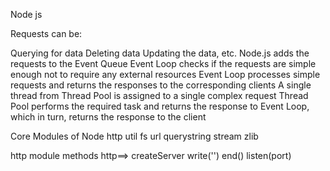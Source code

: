 Node js

Requests can be:

Querying for data
Deleting data 
Updating the data, etc.
    Node.js adds the requests to the Event Queue
    Event Loop checks if the requests are simple enough not to require any external resources
    Event Loop processes simple requests and returns the responses to the corresponding clients
    A single thread from Thread Pool is assigned to a single complex request
    Thread Pool performs the required task and returns the response to Event Loop, which in turn, returns the response to the client


Core Modules of Node
http
util
fs
url
querystring
stream
zlib

http module
methods
http==> createServer
        write('')
        end()
        listen(port)
